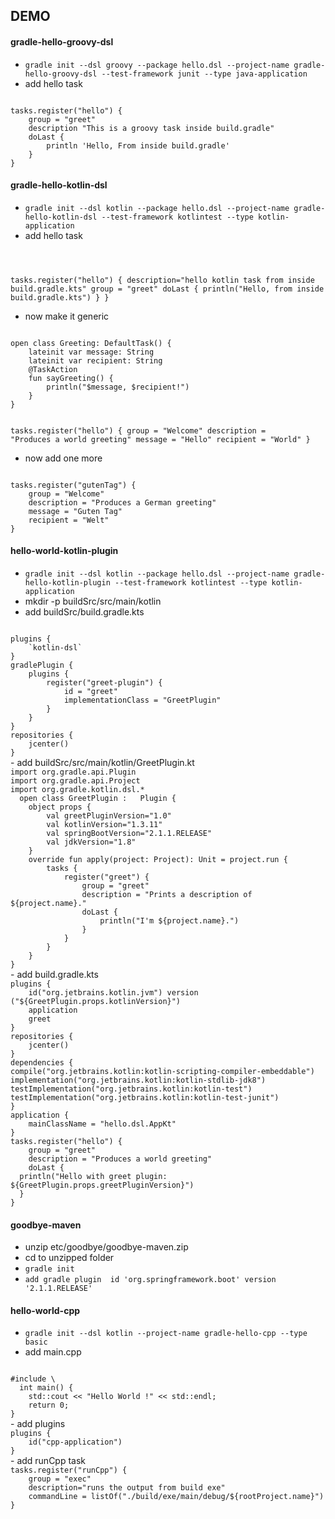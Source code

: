 ## DEMO

#### gradle-hello-groovy-dsl
- ` gradle init --dsl groovy --package hello.dsl --project-name gradle-hello-groovy-dsl --test-framework junit --type java-application `
- add hello task
<code>  
tasks.register("hello") { 
    group = "greet"
    description "This is a groovy task inside build.gradle"
    doLast { 
        println 'Hello, From inside build.gradle'
    }
}
</code>


#### gradle-hello-kotlin-dsl
- ` gradle init --dsl kotlin --package hello.dsl --project-name gradle-hello-kotlin-dsl --test-framework kotlintest --type kotlin-application `
- add hello task
<code>

tasks.register("hello") { 
    description="hello kotlin task from inside build.gradle.kts"
    group = "greet"
    doLast { 
        println("Hello, from inside build.gradle.kts")
    }
}
</code>
- now make it generic
<code>
open class Greeting: DefaultTask() {  
    lateinit var message: String   
    lateinit var recipient: String
    @TaskAction 
    fun sayGreeting() {
        println("$message, $recipient!") 
    }
}


tasks.register<Greeting>("hello") { 
    group = "Welcome"
    description = "Produces a world greeting"
    message = "Hello" 
    recipient = "World"
}
</code>
- now add one more
<code>
tasks.register<Greeting>("gutenTag") {
    group = "Welcome"
    description = "Produces a German greeting"
    message = "Guten Tag"
    recipient = "Welt"
}
</code>


#### hello-world-kotlin-plugin
- ` gradle init --dsl kotlin --package hello.dsl --project-name gradle-hello-kotlin-plugin --test-framework kotlintest --type kotlin-application `
- mkdir -p buildSrc/src/main/kotlin
- add buildSrc/build.gradle.kts
<code>  
plugins {  
    `kotlin-dsl`  
}  
gradlePlugin {  
    plugins {  
        register("greet-plugin") {  
            id = "greet"
            implementationClass = "GreetPlugin"
        }  
    }  
}  
repositories {
    jcenter()
}  
</code>  
- add buildSrc/src/main/kotlin/GreetPlugin.kt
<code>  
import org.gradle.api.Plugin  
import org.gradle.api.Project  
import org.gradle.kotlin.dsl.*
  open class GreetPlugin :   Plugin<Project> {  
    object props {  
        val greetPluginVersion="1.0"  
        val kotlinVersion="1.3.11"
        val springBootVersion="2.1.1.RELEASE"
        val jdkVersion="1.8"
    }  
    override fun apply(project: Project): Unit = project.run {
        tasks {
            register("greet") {
                group = "greet"
                description = "Prints a description of ${project.name}."
                doLast {
                    println("I'm ${project.name}.")
                }
            }
        }
    }
}
</code>
- add build.gradle.kts
<code>
plugins {  
    id("org.jetbrains.kotlin.jvm") version ("${GreetPlugin.props.kotlinVersion}")
    application
    greet
}
repositories {
    jcenter()
}  
dependencies {
compile("org.jetbrains.kotlin:kotlin-scripting-compiler-embeddable")
implementation("org.jetbrains.kotlin:kotlin-stdlib-jdk8")
testImplementation("org.jetbrains.kotlin:kotlin-test")
testImplementation("org.jetbrains.kotlin:kotlin-test-junit")
}  
application {
    mainClassName = "hello.dsl.AppKt"
}
tasks.register("hello") {
    group = "greet"
    description = "Produces a world greeting"
    doLast {
  println("Hello with greet plugin: ${GreetPlugin.props.greetPluginVersion}")  
  }  
}  
</code>

#### goodbye-maven
- unzip etc/goodbye/goodbye-maven.zip
- cd to unzipped folder
- ` gradle init `
- ` add gradle plugin  id 'org.springframework.boot' version '2.1.1.RELEASE'  `

#### hello-world-cpp
- ` gradle init --dsl kotlin --project-name gradle-hello-cpp --type basic `
- add main.cpp  
<code>
#include \<iostream>  
  int main() {  
    std::cout << "Hello World !" << std::endl;  
    return 0;  
}  
</code>
- add plugins
<code>  
plugins {
    id("cpp-application")   
}  
</code>
- add runCpp task    
<code>
tasks.register<Exec>("runCpp") {   
    group = "exec"  
    description="runs the output from build exe"  
    commandLine = listOf("./build/exe/main/debug/${rootProject.name}")  
}
</code>  


